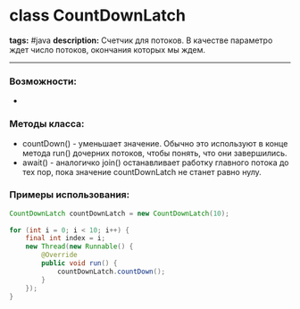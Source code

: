 # class CountDownLatch
**tags:** #java
**description:** Счетчик для потоков. В качестве параметро ждет число потоков, окончания которых мы ждем. 

---
### Возможности:
- 
### Методы класса:
- countDown() - уменьшает значение. Обычно это используют в конце метода run() дочерних потоков, чтобы понять, что они завершились.
- await() - аналогичко join() останавливает работку главного потока до тех пор, пока значение countDownLatch не станет равно нулу.

### Примеры использования:

```java
CountDownLatch countDownLatch = new CountDownLatch(10);  
  
for (int i = 0; i < 10; i++) {  
    final int index = i;  
	new Thread(new Runnable() {  
		@Override  
		public void run() {  
			countDownLatch.countDown();  
		}  
	});  
}
```